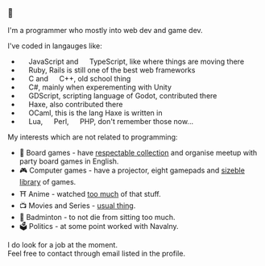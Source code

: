 ### 👋

I'm a programmer who mostly into web dev and game dev.

I've coded in langauges like: 
- <img src="https://cdn.jsdelivr.net/gh/devicons/devicon/icons/javascript/javascript-original.svg" style="width: 1em" /> JavaScript and <img src="https://cdn.jsdelivr.net/gh/devicons/devicon/icons/typescript/typescript-original.svg" style="width: 1em" /> TypeScript, like where things are moving there
- <img src="https://cdn.jsdelivr.net/gh/devicons/devicon/icons/ruby/ruby-original.svg" style="width: 1em" /> Ruby, Rails is still one of the best web frameworks
- <img src="https://cdn.jsdelivr.net/gh/devicons/devicon/icons/c/c-original.svg" style="width: 1em" /> C and <img src="https://cdn.jsdelivr.net/gh/devicons/devicon/icons/cplusplus/cplusplus-original.svg" style="width: 1em" /> C++, old school thing
- <img src="https://cdn.jsdelivr.net/gh/devicons/devicon/icons/csharp/csharp-original.svg" style="width: 1em" /> C#, mainly when experementing with Unity
- <img src="https://cdn.jsdelivr.net/gh/devicons/devicon/icons/godot/godot-original.svg" style="width: 1em" /> GDScript, scripting language of Godot, contributed there
- <img src="https://cdn.jsdelivr.net/gh/devicons/devicon/icons/haxe/haxe-original.svg" style="width: 1em" /> Haxe, also contributed there
- <img src="https://cdn.jsdelivr.net/gh/devicons/devicon/icons/ocaml/ocaml-original.svg" style="width: 1em" /> OCaml, this is the lang Haxe is written in
- <img src="https://cdn.jsdelivr.net/gh/devicons/devicon/icons/lua/lua-original.svg" style="width: 1em" /> Lua, <img src="https://cdn.jsdelivr.net/gh/devicons/devicon/icons/perl/perl-original.svg" style="width: 1em" /> Perl, <img src="https://cdn.jsdelivr.net/gh/devicons/devicon/icons/php/php-original.svg" style="width: 1em" /> PHP, don't remember those now...

My interests which are not related to programming:

- 🎲 Board games - have [respectable collection](https://boardgamegeek.com/collection/user/vonagam?rankobjecttype=subtype&rankobjectid=1&columns=title%7Cstatus%7Cversion&geekranks=Board+Game+Rank&own=1&objecttype=thing&ff=1&subtype=boardgame) and organise meetup with party board games in English.
- 🎮 Computer games - have a projector, eight gamepads and [sizeble library](https://steamcommunity.com/id/vonagam/games/?tab=all) of games.
- ⛩️ Anime - watched [too much](https://myanimelist.net/animelist/Vonagam?status=7&order=4&order2=0) of that stuff.
- 📺 Movies and Series - [usual thing](https://www.imdb.com/user/ur65530760/ratings).
- 🏸 Badminton - to not die from sitting too much.
- 🗳️ Politics - at some point worked with Navalny.

I do look for a job at the moment.  
Feel free to contact through email listed in the profile.
